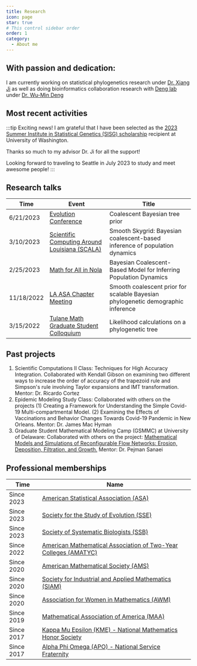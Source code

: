 ```yaml
---
title: Research
icon: page
star: true
# This control sidebar order
order: 1
category:
  - About me
---
```


<!-- more -->

## With passion and dedication:
I am currently working on statistical phylogenetics research under [Dr. Xiang Ji](https://sse.tulane.edu/math/faculty/ji) as well as doing bioinformatics collaboration research with [Deng lab](https://medicine.tulane.edu/deng-lab) under [Dr. Wu-Min Deng](https://medicine.tulane.edu/departments/biochemistry-molecular-biology-tulane-cancer-center-tulane-center-aging/all-faculty/wu)

## Most recent activities
:::tip Exciting news!
I am grateful that I have been selected as the [2023 Summer Institute in Statistical Genetics (SISG) scholarship](https://si.biostat.washington.edu/) recipient at University of Washington. 

Thanks so much to my advisor Dr. Ji for all the support!

Looking forward to traveling to Seattle in July 2023 to study and meet awesome people!
:::

## Research talks
Time | Event | Title  
---|---|---
6/21/2023 | [Evolution Conference](https://www.evolutionmeetings.org/) | Coalescent Bayesian tree prior 
3/10/2023 | [Scientific Computing Around Louisiana (SCALA)](http://www.math.tulane.edu/scala/index.html) | Smooth Skygrid: Bayesian coalescent-based inference of population dynamics
2/25/2023 | [Math for All in Nola](https://sites.google.com/view/mathforallnola) | Bayesian Coalescent-Based Model for Inferring Population Dynamics
11/18/2022 | [LA ASA Chapter Meeting](https://math.louisiana.edu/about-us/professional-organizations/louisiana-asa-chapter) | Smooth coalescent prior for scalable Bayesian phylogenetic demographic inference
3/15/2022 | [Tulane Math Graduate Student Colloquium](https://sites.google.com/view/tulanemath/home) | Likelihood calculations on a phylogenetic tree

## Past projects
1. Scientific Computations II Class: Techniques for High Accuracy Integration. Collaborated with Kendall 
Gibson on examining two different ways to increase the order of accuracy of the trapezoid rule and Simpson's 
rule involving Taylor expansions and IMT transformation. Mentor: Dr. Ricardo Cortez
2. Epidemic Modeling Study Class: Collaborated with others on the projects (1) Creating a Framework for 
Understanding the Simple Covid-19 Multi-compartmental Model. (2) Examining the Effects of Vaccinations 
and Behavior Changes Towards Covid-19 Pandemic in New Orleans. Mentor: Dr. James Mac Hyman
3. Graduate Student Mathematical Modeling Camp (GSMMC) at University of Delaware: Collaborated with others on the project: [Mathematical Models and 
Simulations of Reconfigurable Flow Networks: Erosion, Deposition, Filtration, and Growth.](https://www.mathsci.udel.edu/content-sub-site/Documents/GSMMC_reports/SanaeiReport.pdf) Mentor: Dr. Pejman Sanaei

## Professional memberships
Time | Name 
---|---
Since 2023 | [American Statistical Association (ASA)](https://www.amstat.org/)
Since 2023 | [Society for the Study of Evolution (SSE)](https://www.evolutionsociety.org/)
Since 2023 | [Society of Systematic Biologists (SSB)](https://www.systbio.org/)
Since 2022 | [American Mathematical Association of Two-Year Colleges (AMATYC)](https://www.texmatyc.org/index.html)
Since 2020 | [American Mathematical Society (AMS)](https://www.ams.org/home/page)
Since 2020 | [Society for Industrial and Applied Mathematics (SIAM)](https://www.siam.org/)
Since 2020 | [Association for Women in Mathematics (AWM)](https://awm-math.org/)
Since 2019 | [Mathematical Association of America (MAA)](https://www.maa.org/)
Since 2017 | [Kappa Mu Epsilon (KME) - National Mathematics Honor Society](https://www.kappamuepsilon.org/)
Since 2017 | [Alpha Phi Omega (APO) - National Service Fraternity ](https://apo.org/)

